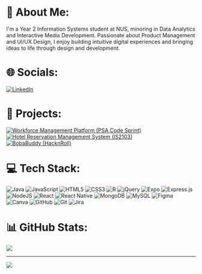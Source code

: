 # 💫 About Me:
I'm a Year 2 Information Systems student at NUS, minoring in Data Analytics and Interactive Media Development. Passionate about Product Management and UI/UX Design, I enjoy building intuitive digital experiences and bringing ideas to life through design and development.

# 🌐 Socials:
[![LinkedIn](https://img.shields.io/badge/LinkedIn-%230077B5.svg?logo=linkedin&logoColor=white)](https://linkedin.com/in/www.linkedin.com/in/kay-woon-lim) 

# 🚀 Projects:
[![Workforce Management Platform (PSA Code Sprint)](https://img.shields.io/badge/GitHub-Workforce%20Management%20Platform%20%5BPSA%20Code%20Sprint%5D-blue?style=flat&logo=github)](https://github.com/Owly-dabs/PSA-Mavericks)
[![Hotel Reservation Management System (IS2103)](https://img.shields.io/badge/GitHub-Hotel%20Reservation%Management%20%5BIS2103%5D-red?style=flat&logo=github)](https://github.com/Xenonwizard/IS2103Project)
[![BobaBuddy (HacknRoll)](https://img.shields.io/badge/GitHub-BobaBuddy%20%5BHacknRoll%5D-beige?style=flat&logo=github)](https://github.com/Soneul/BobaBuddy)

# 💻 Tech Stack:
![Java](https://img.shields.io/badge/java-%23ED8B00.svg?style=flat&logo=openjdk&logoColor=white) ![JavaScript](https://img.shields.io/badge/javascript-%23323330.svg?style=flat&logo=javascript&logoColor=%23F7DF1E) ![HTML5](https://img.shields.io/badge/html5-%23E34F26.svg?style=flat&logo=html5&logoColor=white) ![CSS3](https://img.shields.io/badge/css3-%231572B6.svg?style=flat&logo=css3&logoColor=white) ![R](https://img.shields.io/badge/r-%23276DC3.svg?style=flat&logo=r&logoColor=white) ![jQuery](https://img.shields.io/badge/jquery-%230769AD.svg?style=flat&logo=jquery&logoColor=white) ![Expo](https://img.shields.io/badge/expo-1C1E24?style=flat&logo=expo&logoColor=#D04A37) ![Express.js](https://img.shields.io/badge/express.js-%23404d59.svg?style=flat&logo=express&logoColor=%2361DAFB) ![NodeJS](https://img.shields.io/badge/node.js-6DA55F?style=flat&logo=node.js&logoColor=white) ![React](https://img.shields.io/badge/react-%2320232a.svg?style=flat&logo=react&logoColor=%2361DAFB) ![React Native](https://img.shields.io/badge/react_native-%2320232a.svg?style=flat&logo=react&logoColor=%2361DAFB) ![MongoDB](https://img.shields.io/badge/MongoDB-%234ea94b.svg?style=flat&logo=mongodb&logoColor=white) ![MySQL](https://img.shields.io/badge/mysql-4479A1.svg?style=flat&logo=mysql&logoColor=white) ![Figma](https://img.shields.io/badge/figma-%23F24E1E.svg?style=flat&logo=figma&logoColor=white) ![Canva](https://img.shields.io/badge/Canva-%2300C4CC.svg?style=flat&logo=Canva&logoColor=white) ![GitHub](https://img.shields.io/badge/github-%23121011.svg?style=flat&logo=github&logoColor=white) ![Git](https://img.shields.io/badge/git-%23F05033.svg?style=flat&logo=git&logoColor=white) ![Jira](https://img.shields.io/badge/jira-%230A0FFF.svg?style=flat&logo=jira&logoColor=white)

# 📊 GitHub Stats:
![](https://github-readme-stats.vercel.app/api?username=kaywoon&theme=omni&hide_border=false&include_all_commits=true&count_private=true)<br/>

---
[![](https://visitcount.itsvg.in/api?id=kaywoon&icon=9&color=11)](https://visitcount.itsvg.in)

<!-- Proudly created with GPRM ( https://gprm.itsvg.in ) -->
